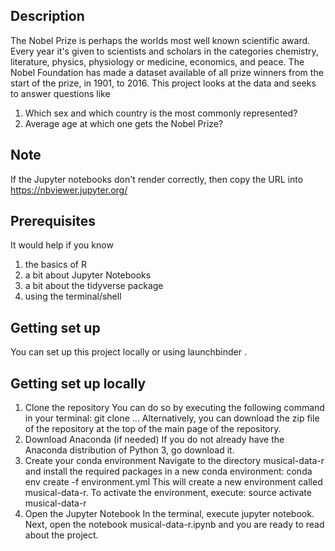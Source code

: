 ## Description 
The Nobel Prize is perhaps the worlds most well known scientific award. Every year it's given to scientists and scholars in the categories chemistry, literature, physics, physiology or medicine, economics, and peace. The Nobel Foundation has made a dataset available of all prize winners from the start of the prize, in 1901, to 2016. This project looks at the data and seeks to answer questions like
1) Which sex and which country is the most commonly represented? 
2) Average age at which one gets the Nobel Prize?

## Note
If the Jupyter notebooks don't render correctly, then copy the URL into https://nbviewer.jupyter.org/

## Prerequisites
It would help if you know
1. the basics of R
2. 	a bit about Jupyter Notebooks
3. 	a bit about the tidyverse package
4. 	using the terminal/shell
## Getting set up
You can set up this project locally or using launchbinder  .
## Getting set up locally
1. Clone the repository
You can do so by executing the following command in your terminal:
git clone ...
Alternatively, you can download the zip file of the repository at the top of the main page of the repository.
2. Download Anaconda (if needed)
If you do not already have the Anaconda distribution of Python 3, go download it.
3. Create your conda environment
Navigate to the directory musical-data-r and install the required packages in a new conda environment:
conda env create -f environment.yml
This will create a new environment called musical-data-r. To activate the environment, execute:
source activate musical-data-r
4. Open the Jupyter Notebook
In the terminal, execute jupyter notebook.
Next, open the notebook musical-data-r.ipynb and you are ready to read about the project.


